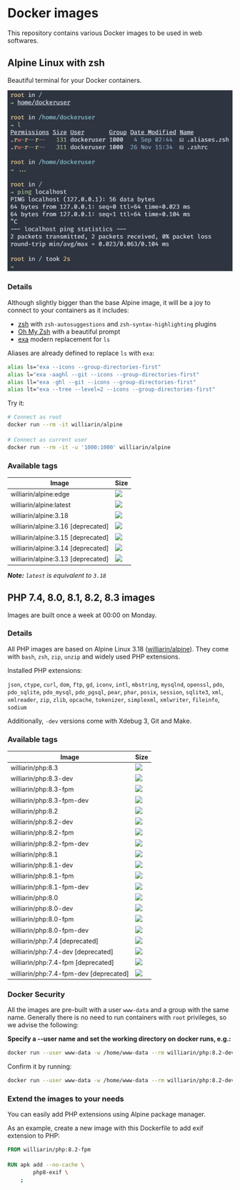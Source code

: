 # Docker images

This repository contains various Docker images to be used in web softwares.

## Alpine Linux with zsh

Beautiful terminal for your Docker containers.

![GitHub Logo](/assets/images/exa_demo.jpg)

### Details

Although slightly bigger than the base Alpine image,
it will be a joy to connect to your containers as it includes:

* [zsh](https://www.zsh.org/) with `zsh-autosuggestions` and `zsh-syntax-highlighting` plugins
* [Oh My Zsh](https://github.com/ohmyzsh/ohmyzsh) with a beautiful prompt
* [exa](https://the.exa.website/) modern replacement for `ls`

Aliases are already defined to replace `ls` with `exa`:

```zsh
alias ls="exa --icons --group-directories-first"
alias l="exa -aaghl --git --icons --group-directories-first"
alias ll="exa -ghl --git --icons --group-directories-first"
alias lt="exa --tree --level=2 --icons --group-directories-first"
```

Try it:

```bash
# Connect as root
docker run --rm -it williarin/alpine

# Connect as current user
docker run --rm -it -u '1000:1000' williarin/alpine
```

### Available tags

| Image  | Size |
| ------ | ---- |
| williarin/alpine:edge   | [![](https://img.shields.io/docker/image-size/williarin/alpine/edge)](https://hub.docker.com/r/williarin/alpine)   |
| williarin/alpine:latest | [![](https://img.shields.io/docker/image-size/williarin/alpine/latest)](https://hub.docker.com/r/williarin/alpine) |
| williarin/alpine:3.18   | [![](https://img.shields.io/docker/image-size/williarin/alpine/3.18)](https://hub.docker.com/r/williarin/alpine)   |
| williarin/alpine:3.16 [deprecated] | [![](https://img.shields.io/docker/image-size/williarin/alpine/3.16)](https://hub.docker.com/r/williarin/alpine)   |
| williarin/alpine:3.15 [deprecated] | [![](https://img.shields.io/docker/image-size/williarin/alpine/3.15)](https://hub.docker.com/r/williarin/alpine)   |
| williarin/alpine:3.14 [deprecated] | [![](https://img.shields.io/docker/image-size/williarin/alpine/3.14)](https://hub.docker.com/r/williarin/alpine)   |
| williarin/alpine:3.13 [deprecated] | [![](https://img.shields.io/docker/image-size/williarin/alpine/3.13)](https://hub.docker.com/r/williarin/alpine)   |

_**Note:** `latest` is equivalent to `3.18`_

## PHP 7.4, 8.0, 8.1, 8.2, 8.3 images

Images are built once a week at 00:00 on Monday.

### Details

All PHP images are based on Alpine Linux 3.18 ([williarin/alpine](#alpine-linux-with-zsh)). They come with `bash`, `zsh`, `zip`, `unzip` and widely used PHP extensions.

Installed PHP extensions:

`json`, `ctype`, `curl`, `dom`, `ftp`, `gd`, `iconv`, `intl`, `mbstring`, `mysqlnd`, `openssl`, `pdo`,
`pdo_sqlite`, `pdo_mysql`, `pdo_pgsql`, `pear`, `phar`, `posix`, `session`, `sqlite3`, `xml`,
`xmlreader`, `zip`, `zlib`, `opcache`, `tokenizer`, `simplexml`, `xmlwriter`, `fileinfo`, `sodium`

Additionally, `-dev` versions come with Xdebug 3, Git and Make.

### Available tags

| Image  | Size |
| --- | --- |
| williarin/php:8.3          | [![](https://img.shields.io/docker/image-size/williarin/php/8.3)](https://hub.docker.com/r/williarin/php)         |
| williarin/php:8.3-dev      | [![](https://img.shields.io/docker/image-size/williarin/php/8.3-dev)](https://hub.docker.com/r/williarin/php)     |
| williarin/php:8.3-fpm      | [![](https://img.shields.io/docker/image-size/williarin/php/8.3-fpm)](https://hub.docker.com/r/williarin/php)     |
| williarin/php:8.3-fpm-dev  | [![](https://img.shields.io/docker/image-size/williarin/php/8.3-fpm-dev)](https://hub.docker.com/r/williarin/php) |
| williarin/php:8.2          | [![](https://img.shields.io/docker/image-size/williarin/php/8.2)](https://hub.docker.com/r/williarin/php)         |
| williarin/php:8.2-dev      | [![](https://img.shields.io/docker/image-size/williarin/php/8.2-dev)](https://hub.docker.com/r/williarin/php)     |
| williarin/php:8.2-fpm      | [![](https://img.shields.io/docker/image-size/williarin/php/8.2-fpm)](https://hub.docker.com/r/williarin/php)     |
| williarin/php:8.2-fpm-dev  | [![](https://img.shields.io/docker/image-size/williarin/php/8.2-fpm-dev)](https://hub.docker.com/r/williarin/php) |
| williarin/php:8.1          | [![](https://img.shields.io/docker/image-size/williarin/php/8.1)](https://hub.docker.com/r/williarin/php)         |
| williarin/php:8.1-dev      | [![](https://img.shields.io/docker/image-size/williarin/php/8.1-dev)](https://hub.docker.com/r/williarin/php)     |
| williarin/php:8.1-fpm      | [![](https://img.shields.io/docker/image-size/williarin/php/8.1-fpm)](https://hub.docker.com/r/williarin/php)     |
| williarin/php:8.1-fpm-dev  | [![](https://img.shields.io/docker/image-size/williarin/php/8.1-fpm-dev)](https://hub.docker.com/r/williarin/php) |
| williarin/php:8.0          | [![](https://img.shields.io/docker/image-size/williarin/php/8.0)](https://hub.docker.com/r/williarin/php)         |
| williarin/php:8.0-dev      | [![](https://img.shields.io/docker/image-size/williarin/php/8.0-dev)](https://hub.docker.com/r/williarin/php)     |
| williarin/php:8.0-fpm      | [![](https://img.shields.io/docker/image-size/williarin/php/8.0-fpm)](https://hub.docker.com/r/williarin/php)     |
| williarin/php:8.0-fpm-dev  | [![](https://img.shields.io/docker/image-size/williarin/php/8.0-fpm-dev)](https://hub.docker.com/r/williarin/php) |
| williarin/php:7.4 [deprecated] | [![](https://img.shields.io/docker/image-size/williarin/php/7.4)](https://hub.docker.com/r/williarin/php)         |
| williarin/php:7.4-dev [deprecated] | [![](https://img.shields.io/docker/image-size/williarin/php/7.4-dev)](https://hub.docker.com/r/williarin/php)     |
| williarin/php:7.4-fpm [deprecated] | [![](https://img.shields.io/docker/image-size/williarin/php/7.4-fpm)](https://hub.docker.com/r/williarin/php)     |
| williarin/php:7.4-fpm-dev [deprecated] | [![](https://img.shields.io/docker/image-size/williarin/php/7.4-fpm-dev)](https://hub.docker.com/r/williarin/php) |

### Docker Security

All the images are pre-built with a user `www-data` and a group with the same name. Generally there is no need to run containers with `root` privileges, so we advise the following:

**Specify a --user name and set the working directory on docker runs, e.g.:**

```bash
docker run --user www-data -w /home/www-data --rm williarin/php:8.2-dev bash -c "php -v | grep 'Xdebug'"
```

Confirm it by running:

```bash
docker run --user www-data -w /home/www-data --rm williarin/php:8.2-dev bash -c "id ; env"
```

### Extend the images to your needs

You can easily add PHP extensions using Alpine package manager.

As an example, create a new image with this Dockerfile to add exif extension to PHP:

```dockerfile
FROM williarin/php:8.2-fpm

RUN apk add --no-cache \
        php8-exif \
    ;
```
